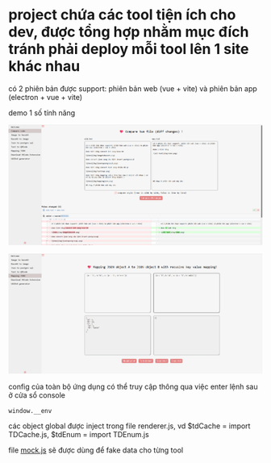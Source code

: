 # project chứa các tool tiện ích cho dev, được tổng hợp nhằm mục đích tránh phải deploy mỗi tool lên 1 site khác nhau

có 2 phiên bản được support: phiên bản web (vue + vite) và phiên bản app (electron + vue + vite)

demo 1 số tính năng

![alt text](img/demo-2.png)

![alt text](img/demo.png)

config của toàn bộ ứng dụng có thể truy cập thông qua việc enter lệnh sau ở cửa sổ console

```
window.__env
```

các object global được inject trong file renderer.js, vd $tdCache = import TDCache.js, $tdEnum = import TDEnum.js

file [mock.js](src/mock/mock.js) sẽ được dùng để fake data cho từng tool
